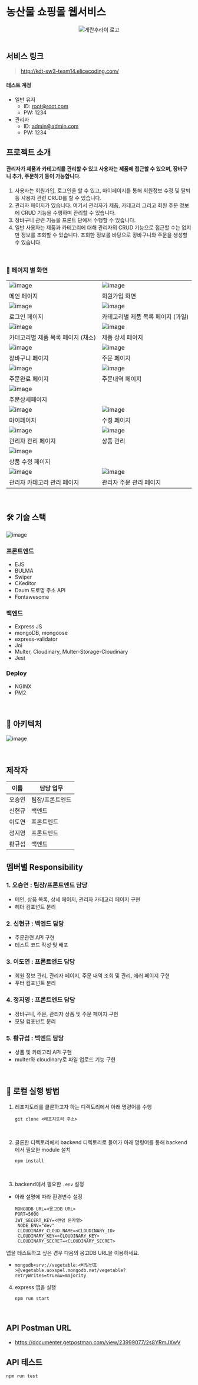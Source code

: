 # 농산물 쇼핑몰 웹서비스

<div align='center'>

<img alt="계란후라이 로고" src="image/fried-egg.png">

</div>

<br />

## 서비스 링크

> http://kdt-sw3-team14.elicecoding.com/

#### 테스트 계정

- 일반 유저
  - ID: root@root.com
  - PW: 1234
- 관리자
  - ID: admin@admin.com
  - PW: 1234
    <br />

## 프로젝트 소개

#### 관리자가 제품과 카테고리를 관리할 수 있고 사용자는 제품에 접근할 수 있으며, 장바구니 추가, 주문하기 등이 가능합니다.

1. 사용자는 회원가입, 로그인을 할 수 있고, 마이페이지를 통해 회원정보 수정 및 탈퇴 등 사용자 관련 CRUD를 할 수 있습니다.
2. 관리자 페이지가 있습니다. 여기서 관리자가 제품, 카테고리 그리고 회원 주문 정보에 CRUD 기능을 수행하며 관리할 수 있습니다.
3. 장바구니 관련 기능을 프론트 단에서 수행할 수 있습니다.
4. 일반 사용자는 제품과 카테고리에 대해 관리자의 CRUD 기능으로 접근할 수는 없지만 정보를 조회할 수 있습니다. 조회한 정보를 바탕으로 장바구니와 주문을 생성할 수 있습니다.

<br />

### :page_facing_up: 페이지 별 화면

|                                       |                                    |
| ------------------------------------- | ---------------------------------- |
| ![image](image/main.png)              | ![image](image/register.png)       |
| 메인 페이지                           | 회원가입 화면                      |
| ![image](image/login.png)             | ![image](image/list-fruit.png)     |
| 로그인 페이지                         | 카테고리별 제품 목록 페이지 (과일) |
| ![image](image/list-vegetable.png)    | ![image](image/detail.png)         |
| 카테고리별 제품 목록 페이지 (채소)    | 제품 상세 페이지                   |
| ![image](image/cart.png)              | ![image](image/order.png)          |
| 장바구니 페이지                       | 주문 페이지                        |
| ![image](image/order-complete.png)    | ![image](image/order-list.png)     |
| 주문완료 페이지                       | 주문내역 페이지                    |
| ![image](image/order-detail.png)      |                                    |
| 주문상세페이지                        |                                    |
| ![image](image/mypage.png)            | ![image](image/mypage-update.png)  |
| 마이페이지                            | 수정 페이지                        |
| ![image](image/admin.png)             | ![image](image/admin-products.png) |
| 관리자 관리 페이지                    | 상품 관리                          |
| ![image](image/admin-product-add.png) |                                    |
| 상품 수정 페이지                      |                                    |
| ![image](image/admin-category.png)    | ![image](image/admin-order.png)    |
| 관리자 카테고리 관리 페이지           | 관리자 주문 관리 페이지            |

<br />

## :hammer_and_wrench: 기술 스택

![image](image/stack.png)

### 프론트엔드

- EJS
- BULMA
- Swiper
- CKeditor
- Daum 도로명 주소 API
- Fontawesome

### 백엔드

- Express JS
- mongoDB, mongoose
- express-validator
- Joi
- Multer, Cloudinary, Multer-Storage-Cloudinary
- Jest

### Deploy

- NGINX
- PM2

<br />

## :green_book: 아키텍처

![image](image/progress.png)<br />

  <br />

## 제작자

| 이름   | 담당 업무       |
| ------ | --------------- |
| 오승연 | 팀장/프론트엔드 |
| 신현규 | 백엔드          |
| 이도연 | 프론트엔드      |
| 정지영 | 프론트엔드      |
| 황규섭 | 백엔드          |

## 멤버별 Responsibility

### 1. 오승연 : 팀장/프론트엔드 담당

- 메인, 상품 목록, 상세 페이지, 관리자 카테고리 페이지 구현
- 헤더 컴포넌트 분리

### 2. 신현규 : 백엔드 담당

- 주문관련 API 구현
- 테스트 코드 작성 및 배포

### 3. 이도연 : 프론트엔드 담당

- 회원 정보 관리, 관리자 페이지, 주문 내역 조회 및 관리, 에러 페이지 구현
- 푸터 컴포넌트 분리

### 4. 정지영 : 프론트엔드 담당

- 장바구니, 주문, 관리자 상품 및 주문 페이지 구현
- 모달 컴포넌트 분리

### 5. 황규섭 : 백엔드 담당

- 상품 및 카테고리 API 구현
- multer와 cloudinary로 파일 업로드 기능 구현

<br />

## :runner: 로컬 실행 방법

1. 레포지토리를 클론하고자 하는 디렉토리에서 아래 명령어를 수행

   ```
   git clone <레포지토리 주소>
   ```

<br>

2. 클론한 디렉토리에서 backend 디렉토리로 들어가 아래 명령어를 통해 backend에서 필요한 module 설치

   ```
   npm install
   ```

<br>

3. backend에서 필요한 `.env` 설정

- 아래 설명에 따라 환경변수 설정

  ```
  MONGODB_URL=<몽고DB URL>
  PORT=5000
  JWT_SECERT_KEY=<랜덤 문자열>
   NODE_ENV="dev"
   CLOUDINARY_CLOUD_NAME=<CLOUDINARY_ID>
   CLOUDINARY_KEY=<CLOUDINARY_KEY>
   CLOUDINARY_SECRET=<CLOUDINARY_SECRET>

  ```

앱을 테스트하고 싶은 경우 다음의 몽고DB URL을 이용하세요.

- `mongodb+srv://vegetable:<비밀번호>@vegetable.uoxspel.mongodb.net/vegetable?retryWrites=true&w=majority`
  <br>

4. express 앱을 실행

   ```
   npm run start
   ```

<br>

## API Postman URL

- https://documenter.getpostman.com/view/23999077/2s8YRmJXwV

## API 테스트

```
npm run test
```
